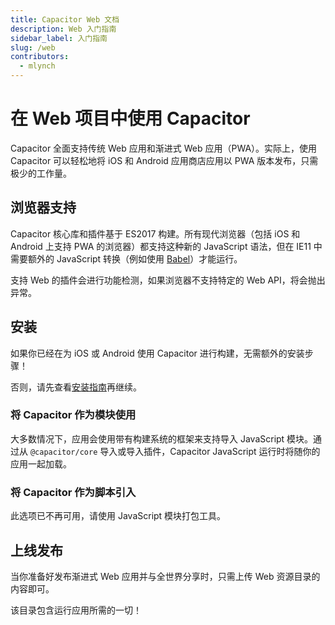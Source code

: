 ```yaml
---
title: Capacitor Web 文档
description: Web 入门指南
sidebar_label: 入门指南
slug: /web
contributors:
  - mlynch
---
```


# 在 Web 项目中使用 Capacitor

Capacitor 全面支持传统 Web 应用和渐进式 Web 应用（PWA）。实际上，使用 Capacitor 可以轻松地将 iOS 和 Android 应用商店应用以 PWA 版本发布，只需极少的工作量。

## 浏览器支持

Capacitor 核心库和插件基于 ES2017 构建。所有现代浏览器（包括 iOS 和 Android 上支持 PWA 的浏览器）都支持这种新的 JavaScript 语法，但在 IE11 中需要额外的 JavaScript 转换（例如使用 [Babel](https://babeljs.io)）才能运行。

支持 Web 的插件会进行功能检测，如果浏览器不支持特定的 Web API，将会抛出异常。

## 安装

如果你已经在为 iOS 或 Android 使用 Capacitor 进行构建，无需额外的安装步骤！

否则，请先查看[安装指南](/main/getting-started/installation.md)再继续。

### 将 Capacitor 作为模块使用

大多数情况下，应用会使用带有构建系统的框架来支持导入 JavaScript 模块。通过从 `@capacitor/core` 导入或导入插件，Capacitor JavaScript 运行时将随你的应用一起加载。

### 将 Capacitor 作为脚本引入

此选项已不再可用，请使用 JavaScript 模块打包工具。

## 上线发布

当你准备好发布渐进式 Web 应用并与全世界分享时，只需上传 Web 资源目录的内容即可。

该目录包含运行应用所需的一切！
